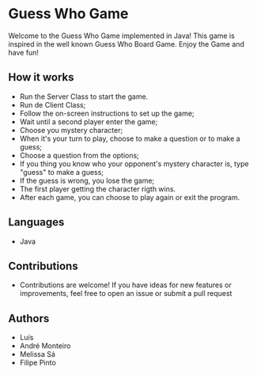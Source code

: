 # Guess Who Game
Welcome to the Guess Who Game implemented in Java!
This game is inspired in the well known Guess Who Board Game.
Enjoy the Game and have fun!





## How it works

* Run the Server Class to start the game.
* Run de Client Class;
* Follow the on-screen instructions to set up the game;
* Wait until a second player enter the game;
* Choose you mystery character;
* When it's your turn to play, choose to make a question or to make a guess;
* Choose a question from the options;
* If you thing you know who your opponent's mystery character is, type "guess" to make a guess;
* If the guess is wrong, you lose the game;
* The first player getting the character rigth wins.
* After each game, you can choose to play again or exit the program.

## Languages

* Java

## Contributions

* Contributions are welcome! If you have ideas for new features or improvements, feel free to open an issue or submit a pull request


## Authors

* Luís 
* André Monteiro
* Melissa Sá
* Filipe Pinto

